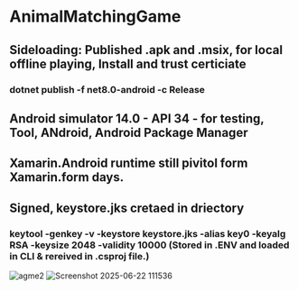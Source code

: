 # AnimalMatchingGame
## Sideloading: Published .apk and .msix, for local offline playing, Install and trust certiciate
### dotnet publish -f net8.0-android -c Release
## Android simulator 14.0 - API 34 - for testing, Tool, ANdroid, Android Package Manager 
## Xamarin.Android runtime still pivitol form Xamarin.form days. 
## Signed, keystore.jks cretaed in driectory
### keytool -genkey -v -keystore keystore.jks -alias key0 -keyalg RSA -keysize 2048 -validity 10000 (Stored in .ENV and loaded in CLI & rereived in .csproj file.)

![agme2](https://github.com/user-attachments/assets/b9f12436-5490-4d46-8d48-dd1c964689df)
![Screenshot 2025-06-22 111536](https://github.com/user-attachments/assets/2a4ba139-c079-4b1a-885e-8204c9652303)
